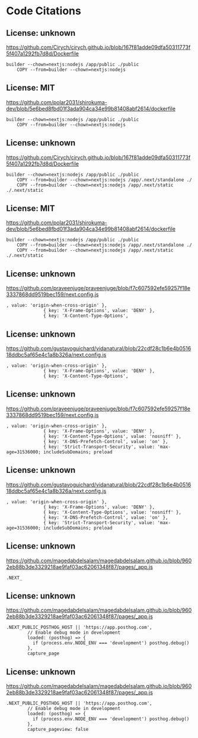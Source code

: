 # Code Citations

## License: unknown
https://github.com/Cirych/cirych.github.io/blob/167f81adde09dfa50311773f5f407a1292fb7d8d/Dockerfile

```
builder --chown=nextjs:nodejs /app/public ./public
    COPY --from=builder --chown=nextjs:nodejs
```


## License: MIT
https://github.com/polar2031/shirokuma-dev/blob/5e6bed8fbd01f3ada904ca34e99b81408abf2614/dockerfile

```
builder --chown=nextjs:nodejs /app/public ./public
    COPY --from=builder --chown=nextjs:nodejs
```


## License: unknown
https://github.com/Cirych/cirych.github.io/blob/167f81adde09dfa50311773f5f407a1292fb7d8d/Dockerfile

```
builder --chown=nextjs:nodejs /app/public ./public
    COPY --from=builder --chown=nextjs:nodejs /app/.next/standalone ./
    COPY --from=builder --chown=nextjs:nodejs /app/.next/static ./.next/static
```


## License: MIT
https://github.com/polar2031/shirokuma-dev/blob/5e6bed8fbd01f3ada904ca34e99b81408abf2614/dockerfile

```
builder --chown=nextjs:nodejs /app/public ./public
    COPY --from=builder --chown=nextjs:nodejs /app/.next/standalone ./
    COPY --from=builder --chown=nextjs:nodejs /app/.next/static ./.next/static
```


## License: unknown
https://github.com/praveenjuge/praveenjuge/blob/f7c607592efe59257f18e3337868dd9519bec159/next.config.js

```
, value: 'origin-when-cross-origin' },
              { key: 'X-Frame-Options', value: 'DENY' },
              { key: 'X-Content-Type-Options',
```


## License: unknown
https://github.com/gustavoguichard/vidanatural/blob/22cdf28c1b6e4b051618ddbc5af65e4c1a8b326a/next.config.js

```
, value: 'origin-when-cross-origin' },
              { key: 'X-Frame-Options', value: 'DENY' },
              { key: 'X-Content-Type-Options',
```


## License: unknown
https://github.com/praveenjuge/praveenjuge/blob/f7c607592efe59257f18e3337868dd9519bec159/next.config.js

```
, value: 'origin-when-cross-origin' },
              { key: 'X-Frame-Options', value: 'DENY' },
              { key: 'X-Content-Type-Options', value: 'nosniff' },
              { key: 'X-DNS-Prefetch-Control', value: 'on' },
              { key: 'Strict-Transport-Security', value: 'max-age=31536000; includeSubDomains; preload
```


## License: unknown
https://github.com/gustavoguichard/vidanatural/blob/22cdf28c1b6e4b051618ddbc5af65e4c1a8b326a/next.config.js

```
, value: 'origin-when-cross-origin' },
              { key: 'X-Frame-Options', value: 'DENY' },
              { key: 'X-Content-Type-Options', value: 'nosniff' },
              { key: 'X-DNS-Prefetch-Control', value: 'on' },
              { key: 'Strict-Transport-Security', value: 'max-age=31536000; includeSubDomains; preload
```


## License: unknown
https://github.com/magedabdelsalam/magedabdelsalam.github.io/blob/9602eb88b3de3329218ae9faf03ac62061348f87/pages/_app.js

```
.NEXT_
```


## License: unknown
https://github.com/magedabdelsalam/magedabdelsalam.github.io/blob/9602eb88b3de3329218ae9faf03ac62061348f87/pages/_app.js

```
.NEXT_PUBLIC_POSTHOG_HOST || 'https://app.posthog.com',
        // Enable debug mode in development
        loaded: (posthog) => {
          if (process.env.NODE_ENV === 'development') posthog.debug()
        },
        capture_page
```


## License: unknown
https://github.com/magedabdelsalam/magedabdelsalam.github.io/blob/9602eb88b3de3329218ae9faf03ac62061348f87/pages/_app.js

```
.NEXT_PUBLIC_POSTHOG_HOST || 'https://app.posthog.com',
        // Enable debug mode in development
        loaded: (posthog) => {
          if (process.env.NODE_ENV === 'development') posthog.debug()
        },
        capture_pageview: false
```

